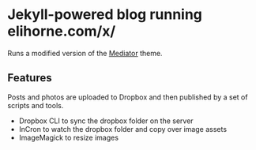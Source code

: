 Jekyll-powered blog running elihorne.com/x/
========

Runs a modified version of the [Mediator](https://github.com/dirkfabisch/mediator) theme.

Features
-------
Posts and photos are uploaded to Dropbox and then published by a set of scripts and tools.
* Dropbox CLI to sync the dropbox folder on the server
* InCron to watch the dropbox folder and copy over image assets
* ImageMagick to resize images

